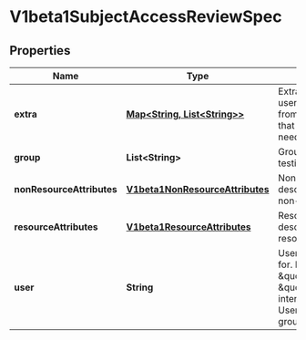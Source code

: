 
# V1beta1SubjectAccessReviewSpec

## Properties
Name | Type | Description | Notes
------------ | ------------- | ------------- | -------------
**extra** | [**Map&lt;String, List&lt;String&gt;&gt;**](List.md) | Extra corresponds to the user.Info.GetExtra() method from the authenticator.  Since that is input to the authorizer it needs a reflection here. |  [optional]
**group** | **List&lt;String&gt;** | Groups is the groups you&#39;re testing for. |  [optional]
**nonResourceAttributes** | [**V1beta1NonResourceAttributes**](V1beta1NonResourceAttributes.md) | NonResourceAttributes describes information for a non-resource access request |  [optional]
**resourceAttributes** | [**V1beta1ResourceAttributes**](V1beta1ResourceAttributes.md) | ResourceAuthorizationAttributes describes information for a resource access request |  [optional]
**user** | **String** | User is the user you&#39;re testing for. If you specify \&quot;User\&quot; but not \&quot;Group\&quot;, then is it interpreted as \&quot;What if User were not a member of any groups |  [optional]



